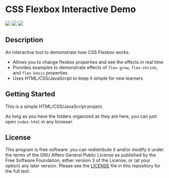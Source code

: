 # CSS Flexbox Interactive Demo 
<img src="https://img.shields.io/badge/HTML5-E34F26?style=for-the-badge&logo=html5&logoColor=white" /> <img src="https://img.shields.io/badge/CSS3-1572B6?style=for-the-badge&logo=css3&logoColor=white" /> <img src="https://img.shields.io/badge/JavaScript-323330?style=for-the-badge&logo=javascript&logoColor=F7DF1E" /> 

 

## Description
 An interactive tool to demonstrate how CSS Flexbox works.

- Allows you to change flexbox properties and see the effects in real time
- Provides examples to demonstrate effects of ``flex-grow``, ``flex-shrink``, and ``flex-basis`` properties
- Uses HTML/CSS/JavaScript to keep it simple  for new learners

## Getting Started

This is a simple HTML/CSS/JavaScript project. 

As long as you have the folders organized as they are here, you can just open ``index.html`` in any browser.

## License

This program is free software: you can redistribute it and/or modify it under
the terms of the GNU Affero General Public License as published by the Free
Software Foundation, either version 3 of the License, or (at your option) any
later version. Please see the [LICENSE](./LICENSE.md) file in this repository for
the full text.
